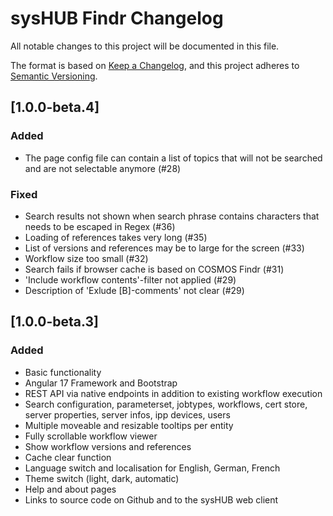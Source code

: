 # sysHUB Findr Changelog

All notable changes to this project will be documented in this file.

The format is based on [Keep a Changelog](https://keepachangelog.com/en/1.0.0/),
and this project adheres to [Semantic Versioning](https://semver.org/spec/v2.0.0.html).

## [1.0.0-beta.4]

### Added

- The page config file can contain a list of topics that will not be searched and are not selectable anymore (#28)

### Fixed

- Search results not shown when search phrase contains characters that needs to be escaped in Regex (#36)
- Loading of references takes very long (#35)
- List of versions and references may be to large for the screen (#33)
- Workflow size too small (#32)
- Search fails if browser cache is based on COSMOS Findr (#31)
- 'Include workflow contents'-filter not applied (#29)
- Description of 'Exlude [B]-comments' not clear (#29)

## [1.0.0-beta.3]

### Added

- Basic functionality
- Angular 17 Framework and Bootstrap
- REST API via native endpoints in addition to existing workflow execution
- Search configuration, parameterset, jobtypes, workflows, cert store, server properties, server infos, ipp devices, users
- Multiple moveable and resizable tooltips per entity
- Fully scrollable workflow viewer
- Show workflow versions and references
- Cache clear function
- Language switch and localisation for English, German, French
- Theme switch (light, dark, automatic)
- Help and about pages
- Links to source code on Github and to the sysHUB web client
